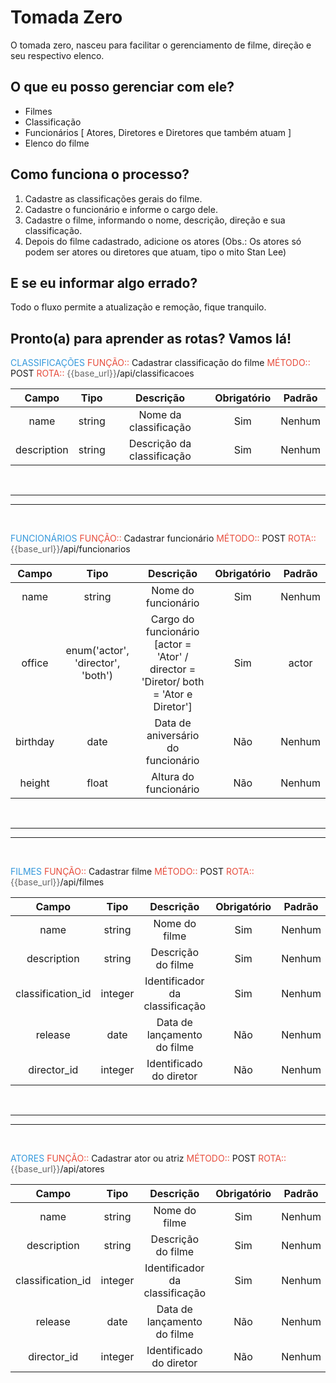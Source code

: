 # Tomada Zero
O tomada zero, nasceu para facilitar o gerenciamento de filme, direção e seu respectivo elenco.

## O que eu posso gerenciar com ele?

- Filmes
- Classificação
- Funcionários [ Atores, Diretores e Diretores que também atuam ]
- Elenco do filme

## Como funciona o processo?
1. Cadastre as classificações gerais do filme.
2. Cadastre o funcionário e informe o cargo dele.
3. Cadastre o filme, informando o nome, descrição, direção e sua classificação.
4. Depois do filme cadastrado, adicione os atores (Obs.: Os atores só podem ser atores ou diretores que atuam, tipo o mito Stan Lee) 

## E se eu informar algo errado?
Todo o fluxo permite a atualização e remoção, fique tranquilo.

## Pronto(a) para aprender as rotas? Vamos lá!

<span style="color:#3498db;">CLASSIFICAÇÕES</span>
<span style="color:#e74c3c;">FUNÇÃO:: </span>Cadastrar classificação do filme
<span style="color:#e74c3c;">MÉTODO:: </span>POST
<span style="color:#e74c3c;">ROTA:: </span><span style="color:#666;">{{base_url}}</span>/api/classificacoes
<!-- <hr> -->
| Campo | Tipo| Descrição | Obrigatório | Padrão |
| :---: | :---: | :---: | :---: |:---: |
| name | string | Nome da classificação | Sim | Nenhum
| description | string | Descrição da classificação | Sim | Nenhum
<br>
<hr>
<hr>
<br>

<span style="color:#3498db;">FUNCIONÁRIOS</span>
<span style="color:#e74c3c;">FUNÇÃO:: </span>Cadastrar funcionário
<span style="color:#e74c3c;">MÉTODO:: </span>POST
<span style="color:#e74c3c;">ROTA:: </span><span style="color:#666;">{{base_url}}</span>/api/funcionarios
<!-- <hr> -->
| Campo | Tipo| Descrição | Obrigatório |Padrão |
| :---: | :---: | :---: | :---: | :---: |
| name | string | Nome do funcionário | Sim | Nenhum
| office | enum('actor', 'director', 'both') | Cargo do funcionário [actor = 'Ator' / director = 'Diretor/ both = 'Ator e Diretor'] | Sim | actor
| birthday | date | Data de aniversário do funcionário | Não | Nenhum
| height | float | Altura do funcionário | Não | Nenhum
<br>
<hr>
<hr>
<br>

<span style="color:#3498db;">FILMES</span>
<span style="color:#e74c3c;">FUNÇÃO:: </span>Cadastrar filme
<span style="color:#e74c3c;">MÉTODO:: </span>POST
<span style="color:#e74c3c;">ROTA:: </span><span style="color:#666;">{{base_url}}</span>/api/filmes
<!-- <hr> -->
| Campo | Tipo| Descrição | Obrigatório |Padrão |
| :---: | :---: | :---: | :---: | :---: |
| name | string | Nome do filme | Sim | Nenhum
| description | string| Descrição do filme | Sim | Nenhum
| classification_id | integer | Identificador da classificação | Sim | Nenhum
| release | date | Data de lançamento do filme | Não | Nenhum
| director_id | integer | Identificado do diretor | Não | Nenhum
<br>
<hr>
<hr>
<br>

<span style="color:#3498db;">ATORES</span>
<span style="color:#e74c3c;">FUNÇÃO:: </span>Cadastrar ator ou atriz
<span style="color:#e74c3c;">MÉTODO:: </span>POST
<span style="color:#e74c3c;">ROTA:: </span><span style="color:#666;">{{base_url}}</span>/api/atores
<!-- <hr> -->
| Campo | Tipo| Descrição | Obrigatório |Padrão |
| :---: | :---: | :---: | :---: | :---: |
| name | string | Nome do filme | Sim | Nenhum
| description | string| Descrição do filme | Sim | Nenhum
| classification_id | integer | Identificador da classificação | Sim | Nenhum
| release | date | Data de lançamento do filme | Não | Nenhum
| director_id | integer | Identificado do diretor | Não | Nenhum